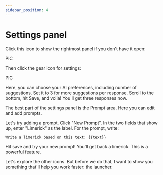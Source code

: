 ```yaml
---
sidebar_position: 4
---
```


# Settings panel

Click this icon to show the rightmost panel if you don't have it open:

PIC

Then click the gear icon for settings:

PIC

Here, you can choose your AI preferences, including number of suggestions. Set it to 3 for more suggestions per response. Scroll to the bottom, hit Save, and voila! You'll get three responses now. 

The best part of the settings panel is the Prompt area. Here you can edit and add prompts.

Let's try adding a prompt. Click "New Prompt". In the two fields that show up, enter "Limerick" as the label. For the prompt, write:

```
Write a limerick based on this text: {{text}}
```

Hit save and try your new prompt! You'll get back a limerick. This is a powerful feature.

Let's explore the other icons. But before we do that, I want to show you something that'll help you work faster: the launcher.